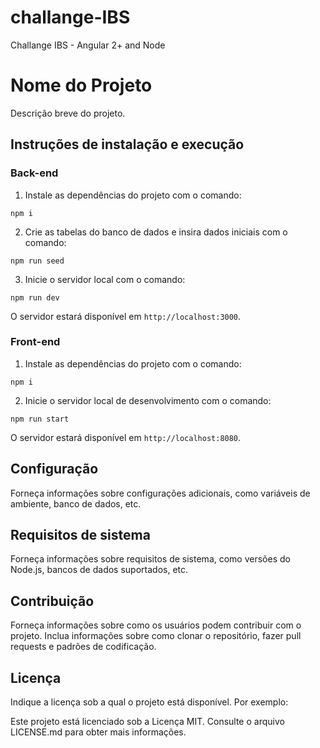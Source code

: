 # challange-IBS
Challange IBS -  Angular 2+ and Node


# Nome do Projeto

Descrição breve do projeto.

## Instruções de instalação e execução

### Back-end

1. Instale as dependências do projeto com o comando:

```npm i```

2. Crie as tabelas do banco de dados e insira dados iniciais com o comando:

```npm run seed```

3. Inicie o servidor local com o comando:

```npm run dev```

O servidor estará disponível em `http://localhost:3000`.


### Front-end

1. Instale as dependências do projeto com o comando:

```npm i```

2. Inicie o servidor local de desenvolvimento com o comando:

```npm run start```

O servidor estará disponível em `http://localhost:8080`.

## Configuração

Forneça informações sobre configurações adicionais, como variáveis de ambiente, banco de dados, etc.

## Requisitos de sistema

Forneça informações sobre requisitos de sistema, como versões do Node.js, bancos de dados suportados, etc.

## Contribuição

Forneça informações sobre como os usuários podem contribuir com o projeto. Inclua informações sobre como clonar o repositório, fazer pull requests e padrões de codificação.

## Licença

Indique a licença sob a qual o projeto está disponível. Por exemplo:

Este projeto está licenciado sob a Licença MIT. Consulte o arquivo LICENSE.md para obter mais informações.
